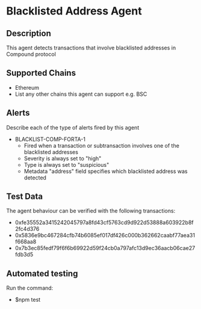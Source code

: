# Blacklisted Address Agent

## Description

This agent detects transactions that involve blacklisted addresses in Compound protocol

## Supported Chains

- Ethereum
- List any other chains this agent can support e.g. BSC

## Alerts

Describe each of the type of alerts fired by this agent

- BLACKLIST-COMP-FORTA-1
  - Fired when a transaction or subtransaction involves one of the blacklisted addresses
  - Severity is always set to "high"
  - Type is always set to "suspicious"
  - Metadata "address" field specifies which blacklisted address was detected

## Test Data

The agent behaviour can be verified with the following transactions:

- 0xfe35552a3415242045797a8fd43cf5763cd9d922d53888a603922b8f2fc4d376 
- 0x5836e9bc467284cfb74b6085ef017df426c000b362662caabf77aea31f668aa8
- 0x7b3ec85fedf79f6f6b69922d59f24cb0a797afc13d9ec36aacb06cae27fdb3d5

## Automated testing
  Run the command:
- $npm test
